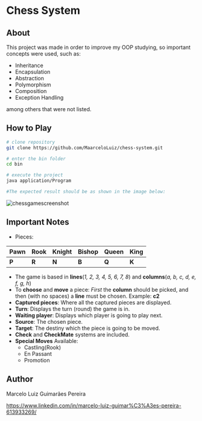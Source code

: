 # Chess System

## About 
This project was made in order to improve my OOP studying, so important concepts were used, such as:
- Inheritance
- Encapsulation
- Abstraction
- Polymorphism
- Composition
- Exception Handling

among others that were not listed.

## How to Play

```bash
# clone repository
git clone https://github.com/MaarceloLuiz/chess-system.git

# enter the bin folder
cd bin

# execute the project
java application/Program

#The expected result should be as shown in the image below: 
```
![chessgamescreenshot](https://github.com/MaarceloLuiz/chess-system/assets/117950222/2e2c45d7-828b-4110-934f-ec1e3e6cbae1)

## Important Notes
- Pieces:

| Pawn | Rook |  Knight | Bishop  |  Queen | King |
|---|---|---|---|---|---|
| **P** | **R** | **N** | **B** | **Q** | **K** |

- The game is based in **lines**(_1, 2, 3, 4, 5, 6, 7, 8_) and **columns**(_a, b, c, d, e, f, g, h_)
- To **choose** and **move** a piece: _First_ the **column** should be picked, and then (with no spaces) a **line** must be chosen. Example: **c2**
- **Captured pieces**: Where all the captured pieces are displayed.
- **Turn**: Displays the turn (round) the game is in.
- **Waiting player**: Displays which player is going to play next.
- **Source**: The chosen piece.
- **Target**: The destiny which the piece is going to be moved.
- **Check** and **CheckMate** systems are included.
- **Special Moves** Available:
  - Castling(Rook)
  - En Passant
  - Promotion
  
## Author
Marcelo Luiz Guimarães Pereira

https://www.linkedin.com/in/marcelo-luiz-guimar%C3%A3es-pereira-613933269/
